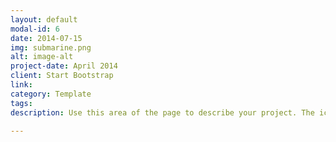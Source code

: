 ```yaml
---
layout: default
modal-id: 6
date: 2014-07-15
img: submarine.png
alt: image-alt
project-date: April 2014
client: Start Bootstrap
link: 
category: Template
tags:
description: Use this area of the page to describe your project. The icon above is part of a free icon set by <a href="https://sellfy.com/p/8Q9P/jV3VZ/">Flat Icons</a>. On their website, you can download their free set with 16 icons, or you can purchase the entire set with 146 icons for only $12!

---
```

